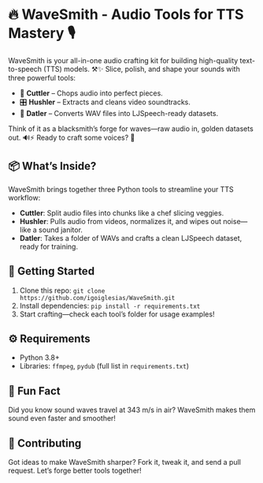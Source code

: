 # 🔥 WaveSmith - Audio Tools for TTS Mastery 🎙️

WaveSmith is your all-in-one audio crafting kit for building high-quality text-to-speech (TTS) models. ⚒️✨ Slice, polish, and shape your sounds with three powerful tools:  

- 🔪 **Cuttler** – Chops audio into perfect pieces.  
- 🎛️ **Hushler** – Extracts and cleans video soundtracks.  
- 📜 **Datler** – Converts WAV files into LJSpeech-ready datasets.  

Think of it as a blacksmith’s forge for waves—raw audio in, golden datasets out. 🔊⚡ Ready to craft some voices? 🚀

## 📦 What’s Inside?
WaveSmith brings together three Python tools to streamline your TTS workflow:  
- **Cuttler**: Split audio files into chunks like a chef slicing veggies.  
- **Hushler**: Pulls audio from videos, normalizes it, and wipes out noise—like a sound janitor.  
- **Datler**: Takes a folder of WAVs and crafts a clean LJSpeech dataset, ready for training.

## 🚀 Getting Started
1. Clone this repo: `git clone https://github.com/igoiglesias/WaveSmith.git`  
2. Install dependencies: `pip install -r requirements.txt`  
3. Start crafting—check each tool’s folder for usage examples!

## ⚙️ Requirements
- Python 3.8+  
- Libraries: `ffmpeg`, `pydub` (full list in `requirements.txt`)  

## 🎉 Fun Fact
Did you know sound waves travel at 343 m/s in air? WaveSmith makes them sound even faster and smoother!

## 🤝 Contributing
Got ideas to make WaveSmith sharper? Fork it, tweak it, and send a pull request. Let’s forge better tools together!
